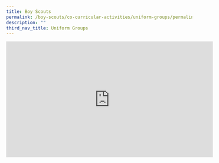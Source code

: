 ```yaml
---
title: Boy Scouts
permalink: /boy-scouts/co-curricular-activities/uniform-groups/permalink/
description: ""
third_nav_title: Uniform Groups
---
```

<iframe width="560" height="315" src="https://www.youtube.com/embed/6m0B3xScsik" title="YouTube video player" frameborder="0" allow="accelerometer; autoplay; clipboard-write; encrypted-media; gyroscope; picture-in-picture" allowfullscreen></iframe>
